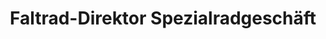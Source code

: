 ---
title: "Faltrad-Direktor Spezialradgeschäft"
url: /berlin/faltrad-direktor-spezialradgeschaeft/
shop: Fahrrad
---
